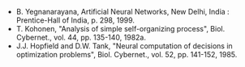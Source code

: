 - B. Yegnanarayana, Artificial Neural Networks, New Delhi, India : Prentice-Hall of India, p. 298, 1999.
- T. Kohonen, "Analysis of simple self-organizing process", Biol. Cybernet., vol. 44, pp. 135-140, 1982a.
- J.J. Hopfield and D.W. Tank, "Neural computation of decisions in optimization problems", Biol. Cybernet., vol. 52, pp. 141-152, 1985.